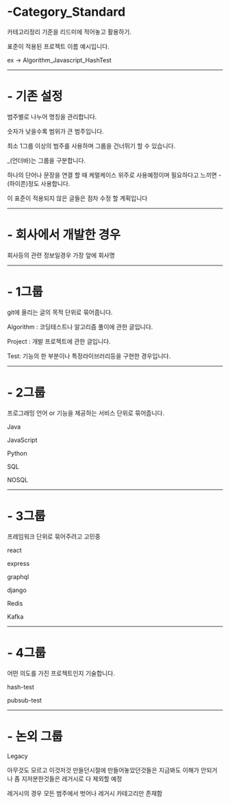 # -Category_Standard
카테고리정리 기준을 리드미에 적어놓고 활용하기.


표준이 적용된 프로젝트 이름 예시입니다.

ex ->  Algorithm_Javascript_HashTest

----------------------------------------------------------------
# - 기존 설정

범주별로 나누어 명칭을 관리합니다.

숫자가 낮을수록 범위가 큰 범주입니다.

최소 1그룹 이상의 범주를 사용하며 그룹을 건너뛰기 할 수 있습니다.

_(언더바)는 그룹을 구분합니다.

하나의 단어나 문장을 연결 할 때 케멀케이스 위주로 사용예정이며 필요하다고 느끼면 -(하이픈)정도 사용합니다.

이 표준이 적용되지 않은 글들은 점차 수정 할 계획입니다

----------------------------------------------------------------

# - 회사에서 개발한 경우

회사등의 관련 정보일경우 가장 앞에 회사명 

----------------------------------------------------------------
# - 1그룹

git에 올리는 글의 목적 단위로 묶어줍니다.

Algorithm : 코딩테스트나 알고리즘 풀이에 관한 글입니다.

Project : 개발 프로젝트에 관한 글입니다.

Test: 기능의 한 부분이나 특정라이브러리등을 구현한 경우입니다.

----------------------------------------------------------------
# - 2그룹

프로그래밍 언어 or 기능을 제공하는 서비스 단위로 묶어줍니다. 

Java

JavaScript

Python

SQL

NOSQL


----------------------------------------------------------------
# - 3그룹

프레임워크 단위로 묶어주려고 고민중

react

express

graphql

django

Redis

Kafka

----------------------------------------------------------------
# - 4그룹

어떤 의도를 가진 프로젝트인지 기술합니다.

hash-test

pubsub-test
 
----------------------------------------------------------------

# - 논외 그룹
Legacy

아무것도 모르고 이것저것 만들던시절에 만들어놓았던것들은 지금봐도 이해가 안되거나 좀 지저분한것들은 레거시로 다 제외할 예정

레거시의 경우 모든 범주에서 벗어나 레거시 카테고리만 존재함



